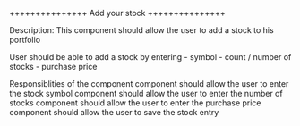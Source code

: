 +++++++++++++++
Add your stock
+++++++++++++++

Description:
This component should allow the user to add a stock to his portfolio


User should be able to add a stock by entering
    -   symbol
    -   count / number of stocks
    -   purchase price
    
Responsiblities of the component
component should allow the user to enter the stock symbol
component should allow the user to enter the number of stocks
component should allow the user to enter the purchase price
component should allow the user to save the stock entry


